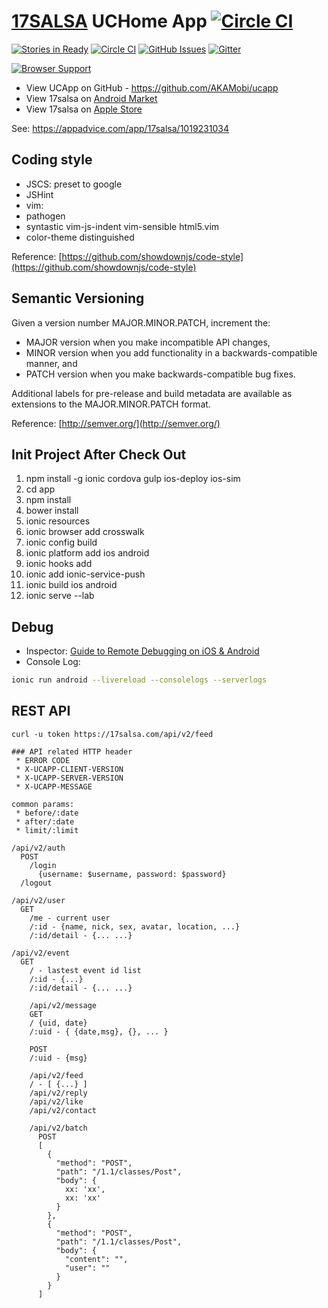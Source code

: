 # [17SALSA](http://17salsa.com/app/) UCHome App [![Circle CI](https://circleci.com/gh/AKAMobi/ucapp/tree/master.svg?style=svg)](https://circleci.com/gh/AKAMobi/ucapp/tree/master)

[![Stories in Ready](https://badge.waffle.io/AKAMobi/ucapp.png?label=ready&title=Ready)](https://waffle.io/AKAMobi/ucapp)
[![Circle CI](https://circleci.com/gh/AKAMobi/ucapp/tree/master.svg?style=svg)](https://circleci.com/gh/AKAMobi/ucapp/tree/master)
[![GitHub Issues](https://img.shields.io/github/issues/AKAMobi/ucapp.svg)](https://github.com/AKAMobi/ucapp/issues)
[![Gitter](https://badges.gitter.im/Join%20Chat.svg)](https://gitter.im/AKAMobi/ucapp?utm_source=badge&utm_medium=badge&utm_campaign=pr-badge)

[![Browser Support](https://ci.testling.com/AKAMobi/ucapp.png)](https://ci.testling.com/AKAMobi/ucapp)

* View UCApp on GitHub - https://github.com/AKAMobi/ucapp
* View 17salsa on [Android Market](https://play.google.com/store/apps/details?id=com.salsa17.home)
* View 17salsa on [Apple Store](https://itunes.apple.com/cn/app/17salsa/id1019231034)

See: <https://appadvice.com/app/17salsa/1019231034>

## Coding style
* JSCS: preset to google
* JSHint
* vim:
 * pathogen
  * syntastic vim-js-indent vim-sensible html5.vim
 * color-theme distinguished

Reference: [https://github.com/showdownjs/code-style](https://github.com/showdownjs/code-style)

## Semantic Versioning

Given a version number MAJOR.MINOR.PATCH, increment the:

* MAJOR version when you make incompatible API changes,
* MINOR version when you add functionality in a backwards-compatible manner, and
* PATCH version when you make backwards-compatible bug fixes.

Additional labels for pre-release and build metadata are available as extensions to the MAJOR.MINOR.PATCH format.

Reference: [http://semver.org/](http://semver.org/)

## Init Project After Check Out
1. npm install -g ionic cordova gulp ios-deploy ios-sim
1. cd app
1. npm install
1. bower install
1. ionic resources
1. ionic browser add crosswalk
1. ionic config build
1. ionic platform add ios android
1. ionic hooks add
1. ionic add ionic-service-push
1. ionic build ios android
1. ionic serve --lab

## Debug
 * Inspector: [Guide to Remote Debugging on iOS & Android](http://developer.telerik.com/featured/a-concise-guide-to-remote-debugging-on-ios-android-and-windows-phone/)
 * Console Log: 
```bash
ionic run android --livereload --consolelogs --serverlogs
```
## REST API
```shell
curl -u token https://17salsa.com/api/v2/feed

### API related HTTP header
 * ERROR CODE
 * X-UCAPP-CLIENT-VERSION
 * X-UCAPP-SERVER-VERSION
 * X-UCAPP-MESSAGE

common params:
 * before/:date
 * after/:date
 * limit/:limit
  
/api/v2/auth
  POST
    /login
      {username: $username, password: $password}
  /logout
  
/api/v2/user
  GET
    /me - current user
    /:id - {name, nick, sex, avatar, location, ...}
    /:id/detail - {... ...}

/api/v2/event
  GET
    / - lastest event id list
    /:id - {...}
    /:id/detail - {... ...}

    /api/v2/message
    GET
    / {uid, date}
    /:uid - { {date,msg}, {}, ... }

    POST
    /:uid - {msg}

    /api/v2/feed
    / - [ {...} ]
    /api/v2/reply
    /api/v2/like
    /api/v2/contact

    /api/v2/batch
      POST
      [
        {
          "method": "POST",
          "path": "/1.1/classes/Post",
          "body": {
            xx: 'xx',
            xx: 'xx'
          }
        },
        {
          "method": "POST",
          "path": "/1.1/classes/Post",
          "body": {
            "content": "",
            "user": ""
          }
        }
      ]


